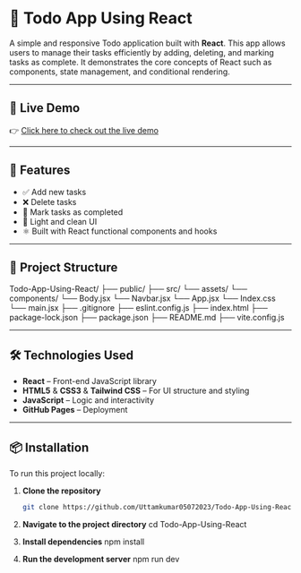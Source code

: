 # 📝 Todo App Using React

A simple and responsive Todo application built with **React**. This app allows users to manage their tasks efficiently by adding, deleting, and marking tasks as complete. It demonstrates the core concepts of React such as components, state management, and conditional rendering.

---

## 🔗 Live Demo

👉 [Click here to check out the live demo](https://uttamkumar05072023.github.io/Todo-App-Using-React/)

---

## 🚀 Features

- ✅ Add new tasks
- ❌ Delete tasks
- 🔁 Mark tasks as completed
- 🌙 Light and clean UI
- ⚛️ Built with React functional components and hooks

---

## 📁 Project Structure

Todo-App-Using-React/ 
├── public/ 
├── src/
    └── assets/
    └── components/
        └── Body.jsx
        └── Navbar.jsx
    └── App.jsx 
    └── Index.css 
    └── main.jsx 
├── .gitignore 
├── eslint.config.js
├── index.html
├── package-lock.json
├── package.json
├── README.md
├── vite.config.js

---

## 🛠️ Technologies Used

- **React** – Front-end JavaScript library
- **HTML5** & **CSS3** & **Tailwind CSS** – For UI structure and styling
- **JavaScript** – Logic and interactivity
- **GitHub Pages** – Deployment

---

## 📦 Installation

To run this project locally:

1. **Clone the repository**
   ```bash
   git clone https://github.com/Uttamkumar05072023/Todo-App-Using-React.git

2. **Navigate to the project directory**
    cd Todo-App-Using-React

3. **Install dependencies**
    npm install

4. **Run the development server**
    npm run dev